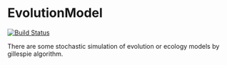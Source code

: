 # EvolutionModel

[![Build Status](https://travis-ci.com/wangl-cc/EvolutionModel.jl.svg?branch=master)](https://travis-ci.com/wangl-cc/EvolutionModel.jl)

There are some stochastic simulation of evolution or ecology models by gillespie algorithm.
